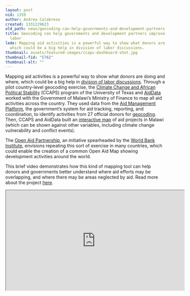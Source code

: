 ```yaml
---
layout: post
nid: 1359
author: Andrea Calabrese
created: 1331229623
old_path: news/geocoding-can-help-governments-and-development-partners-improve-division-labor
title: Geocoding can help governments and development partners improve division of
  labor
lede: Mapping aid activities is a powerful way to show what donors are doing and where,
  which could be a big help in division of labor discussions.
thumbnail: assets/featured-images/ccaps-dashboard-shot.jpg
thumbnail-fid: "5762"
thumbnail-alt: ""
---
```


Mapping aid activities is a powerful way to show what donors are doing and where, which could be a big help in [division of labor discussions](http://www.aideffectiveness.org/Themes-Division-of-Labour.html). Through a pilot country-level geocoding exercise, the [Climate Change and African Political Stability](http://ccaps.strausscenter.org/) (CCAPS) program of the University of Texas and [AidData](http://www.aiddata.org/) worked with the Government of Malawi’s Ministry of Finance to map all aid activities across the country. They used data from the [Aid Management Platform](/about/Case-Studies/AMP-Malawi), the government’s system for aid tracking, reporting, and coordination, to identify activities from 27 official donors for [geocoding](/about/Case-Studies/Geocoding-in-Malawi). Then, CCAPS and AidData built an [interactive map](http://ccaps.aiddata.org/) of aid projects in Malawi (which can be shown against other variables, including climate change vulnerability and conflict events).

The [Open Aid Partnership](http://openaidmap.org/), an initiative spearheaded by the [World Bank Institute](http://wbi.worldbank.org/), envisions repeating this sort of exercise in many countries, which could enable the creation of a common Open Aid Map showing development activities around the world.

This brief video demonstrates how this kind of mapping tool can help donors and governments better understand where aid efforts may be overlapping, and where there may be areas neglected by aid. Read more about the project [here](/news/mapping-tool-analyzes-how-climate-change-conflict-and-aid-intersect).

<iframe alt="nj82sSXN9vY" height="315" src="http://www.youtube.com/embed/nj82sSXN9vY" width="560"></iframe>
